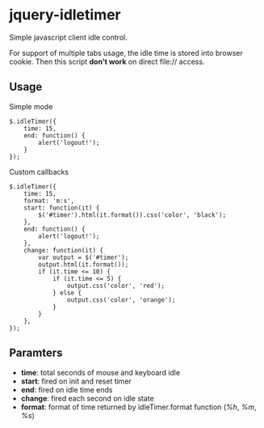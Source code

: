 jquery-idletimer
================

Simple javascript client idle control. 

For support of multiple tabs usage, the idle time is stored into browser cookie. Then this script **don't work** on direct file:// access.



Usage
---------------

Simple mode

    $.idleTimer({
        time: 15,
        end: function() {
            alert('logout!');
        }
    });

Custom callbacks

    $.idleTimer({
        time: 15,
        format: 'm:s',
        start: function(it) {
            $('#timer').html(it.format()).css('color', 'black');
        },
        end: function() {
            alert('logout!');
        },
        change: function(it) {
            var output = $('#timer');
            output.html(it.format());
            if (it.time <= 10) {
                if (it.time <= 5) {
                    output.css('color', 'red');
                } else {
                    output.css('color', 'orange');
                }
            }
        },
    });

Paramters
---------------

- **time**: total seconds of mouse and keyboard idle
- **start**: fired on init and reset timer
- **end**: fired on idle time ends
- **change**: fired each second on idle state
- **format**: format of time returned by idleTimer.format function (*%h*, *%m*, *%s*)
